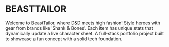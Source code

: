 # BEASTTAILOR
Welcome to BeastTailor, where D&amp;D meets high fashion! Style heroes with gear from brands like 'Shank &amp; Bones'. Each item has unique stats that dynamically update a live character sheet. A full-stack portfolio project built to showcase a fun concept with a solid tech foundation.
